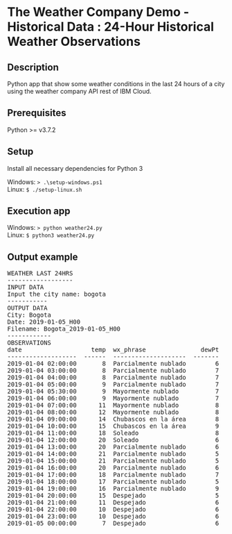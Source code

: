 # The Weather Company Demo - Historical Data : 24-Hour Historical Weather Observations

## Description
Python app that show some weather conditions in the last 24 hours of a city using the weather company API rest of IBM Cloud.

## Prerequisites
Python >= v3.7.2

## Setup
Install all necessary dependencies for Python 3

Windows: `> .\setup-windows.ps1` <br>
Linux: `$ ./setup-linux.sh` <br>

## Execution app
Windows: `> python weather24.py` <br>
Linux: `$ python3 weather24.py` <br>

## Output example
<pre>
WEATHER LAST 24HRS
------------------
INPUT DATA
Input the city name: bogota
-----------
OUTPUT DATA
City: Bogota
Date: 2019-01-05_H00
Filename: Bogota_2019-01-05_H00
------------
OBSERVATIONS
date                   temp  wx_phrase               dewPt    rh    pressure    uv_index
-------------------  ------  --------------------  -------  ----  ----------  ----------
2019-01-04 02:00:00       8  Parcialmente nublado        6    87      752.53           0
2019-01-04 03:00:00       8  Parcialmente nublado        7    93      752.28           0
2019-01-04 04:00:00       8  Parcialmente nublado        7    93      752.28           0
2019-01-04 05:00:00       9  Parcialmente nublado        7    87      752.53           0
2019-01-04 05:30:00       9  Mayormente nublado          7    87      752.78           0
2019-01-04 06:00:00       9  Mayormente nublado          7    87      753.02           0
2019-01-04 07:00:00      11  Mayormente nublado          8    82      753.52           0
2019-01-04 08:00:00      12  Mayormente nublado          8    77      754.51           1
2019-01-04 09:00:00      14  Chubascos en la área        8    67      754.51           3
2019-01-04 10:00:00      15  Chubascos en la área        9    67      754.76           6
2019-01-04 11:00:00      18  Soleado                     8    52      754.02          12
2019-01-04 12:00:00      20  Soleado                     6    40      753.27          13
2019-01-04 13:00:00      20  Parcialmente nublado        6    40      752.53          10
2019-01-04 14:00:00      21  Parcialmente nublado        5    35      751.78           7
2019-01-04 15:00:00      21  Parcialmente nublado        5    35      751.53           4
2019-01-04 16:00:00      20  Parcialmente nublado        6    40      751.53           2
2019-01-04 17:00:00      18  Parcialmente nublado        7    49      751.78           0
2019-01-04 18:00:00      17  Parcialmente nublado        5    45      752.28           0
2019-01-04 19:00:00      16  Parcialmente nublado        9    63      752.53           0
2019-01-04 20:00:00      15  Despejado                   5    51      753.27           0
2019-01-04 21:00:00      11  Despejado                   6    71      753.77           0
2019-01-04 22:00:00      10  Despejado                   6    76      754.02           0
2019-01-04 23:00:00      10  Despejado                   6    76      754.02           0
2019-01-05 00:00:00       7  Despejado                   6    93      753.77           0
</pre>
